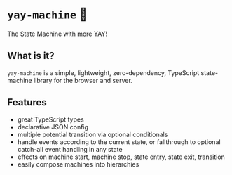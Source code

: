 # `yay-machine` 🦾

The State Machine with more YAY!

## What is it?

`yay-machine` is a simple, lightweight, zero-dependency, TypeScript state-machine library for the browser and server.

## Features

- great TypeScript types
- declarative JSON config
- multiple potential transition via optional conditionals
- handle events according to the current state, or fallthrough to optional catch-all event handling in any state
- effects on machine start, machine stop, state entry, state exit, transition
- easily compose machines into hierarchies
